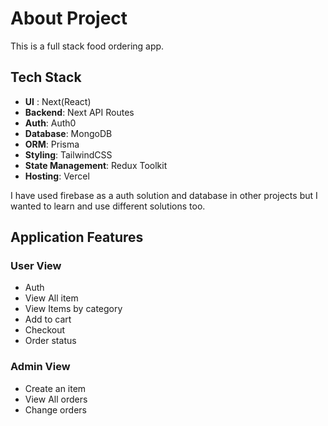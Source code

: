 # About Project

This is a full stack food ordering app.

## Tech Stack

- **UI** : Next(React)
- **Backend**: Next API Routes 
- **Auth**: Auth0
- **Database**: MongoDB
- **ORM**: Prisma
- **Styling**: TailwindCSS
- **State Management**: Redux Toolkit
- **Hosting**: Vercel



I have used firebase as a auth solution and database in other projects but I wanted to learn and use different solutions too.

## Application Features

### User View 

- Auth
- View All item
- View Items by category
- Add to cart
- Checkout
- Order status


### Admin View

- Create an item 
- View All orders
- Change orders

